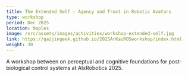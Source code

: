 ```yaml
---
title: The Extended Self - Agency and Trust in Robotic Avatars
type: workshop
period: Dec 2025
location: Naples
image: /src/assets/images/activities/workshop-extended-self.jpg
link: https://gaijingeek.github.io/2025ArKaiROSworkshop/index.html
weight: 30
---
```

A workshop between on perceptual and cognitive foundations for post-biological control systems at AIxRobotics 2025.

